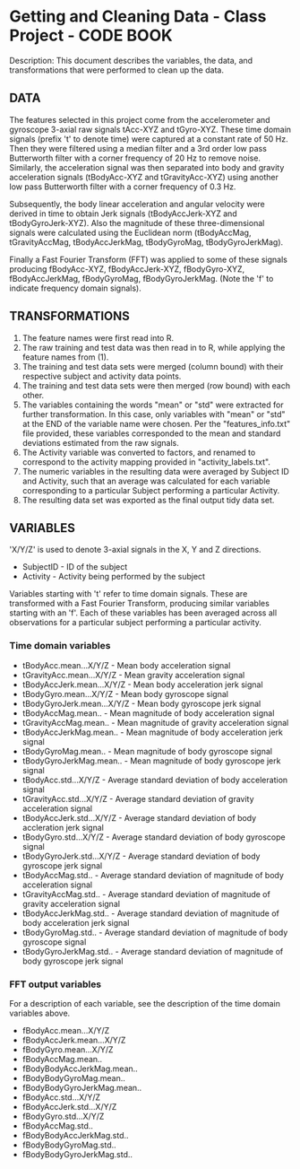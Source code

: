 # Getting and Cleaning Data - Class Project - CODE BOOK
Description: This document describes the variables, the data, and transformations that were performed to clean up the data.

## DATA

The features selected in this project come from the accelerometer and gyroscope 3-axial raw signals tAcc-XYZ and tGyro-XYZ. These time domain signals (prefix 't' to denote time) were captured at a constant rate of 50 Hz. Then they were filtered using a median filter and a 3rd order low pass Butterworth filter with a corner frequency of 20 Hz to remove noise. Similarly, the acceleration signal was then separated into body and gravity acceleration signals (tBodyAcc-XYZ and tGravityAcc-XYZ) using another low pass Butterworth filter with a corner frequency of 0.3 Hz.

Subsequently, the body linear acceleration and angular velocity were derived in time to obtain Jerk signals (tBodyAccJerk-XYZ and tBodyGyroJerk-XYZ). Also the magnitude of these three-dimensional signals were calculated using the Euclidean norm (tBodyAccMag, tGravityAccMag, tBodyAccJerkMag, tBodyGyroMag, tBodyGyroJerkMag).

Finally a Fast Fourier Transform (FFT) was applied to some of these signals producing fBodyAcc-XYZ, fBodyAccJerk-XYZ, fBodyGyro-XYZ, fBodyAccJerkMag, fBodyGyroMag, fBodyGyroJerkMag. (Note the 'f' to indicate frequency domain signals).

## TRANSFORMATIONS

1. The feature names were first read into R.
2. The raw training and test data was then read in to R, while applying the feature names from (1).
3. The training and test data sets were merged (column bound) with their respective subject and activity data points.
4. The training and test data sets were then merged (row bound) with each other.
5. The variables containing the words "mean" or "std" were extracted for further transformation. In this case, only variables with "mean" or "std" at the END of the variable name were chosen. Per the "features_info.txt" file provided, these variables corresponded to the mean and standard deviations estimated from the raw signals.
6. The Activity variable was converted to factors, and renamed to correspond to the activity mapping provided in "activity_labels.txt".
7. The numeric variables in the resulting data were averaged by Subject ID and Activity, such that an average was calculated for each variable corresponding to a particular Subject performing a particular Activity.
8. The resulting data set was exported as the final output tidy data set.

## VARIABLES

'X/Y/Z' is used to denote 3-axial signals in the X, Y and Z directions.

* SubjectID - ID of the subject
* Activity - Activity being performed by the subject

Variables starting with 't' refer to time domain signals. These are transformed with a Fast Fourier Transform, producing similar variables starting with an 'f'. Each of these variables has been averaged across all observations for a particular subject performing a particular activity.

### Time domain variables

* tBodyAcc.mean...X/Y/Z - Mean body acceleration signal
* tGravityAcc.mean...X/Y/Z - Mean gravity acceleration signal
* tBodyAccJerk.mean...X/Y/Z - Mean body acceleration jerk signal
* tBodyGyro.mean...X/Y/Z - Mean body gyroscope signal
* tBodyGyroJerk.mean...X/Y/Z - Mean body gyroscope jerk signal
* tBodyAccMag.mean.. - Mean magnitude of body acceleration signal
* tGravityAccMag.mean.. - Mean magnitude of gravity acceleration signal
* tBodyAccJerkMag.mean.. - Mean magnitude of body acceleration jerk signal
* tBodyGyroMag.mean.. - Mean magnitude of body gyroscope signal
* tBodyGyroJerkMag.mean.. - Mean magnitude of body gyroscope jerk signal
* tBodyAcc.std...X/Y/Z - Average standard deviation of body acceleration signal
* tGravityAcc.std...X/Y/Z - Average standard deviation of gravity acceleration signal
* tBodyAccJerk.std...X/Y/Z - Average standard deviation of body accleration jerk signal
* tBodyGyro.std...X/Y/Z - Average standard deviation of body gyroscope signal
* tBodyGyroJerk.std...X/Y/Z - Average standard deviation of body gyroscope jerk signal
* tBodyAccMag.std.. - Average standard deviation of magnitude of body acceleration signal
* tGravityAccMag.std.. - Average standard deviation of magnitude of gravity acceleration signal
* tBodyAccJerkMag.std.. - Average standard deviation of magnitude of body acceleration jerk signal
* tBodyGyroMag.std.. - Average standard deviation of magnitude of body gyroscope signal
* tBodyGyroJerkMag.std.. - Average standard deviation of magnitude of body gyroscope jerk signal


### FFT output variables
For a description of each variable, see the description of the time domain variables above.

* fBodyAcc.mean...X/Y/Z
* fBodyAccJerk.mean...X/Y/Z
* fBodyGyro.mean...X/Y/Z
* fBodyAccMag.mean..
* fBodyBodyAccJerkMag.mean..
* fBodyBodyGyroMag.mean..
* fBodyBodyGyroJerkMag.mean..
* fBodyAcc.std...X/Y/Z
* fBodyAccJerk.std...X/Y/Z
* fBodyGyro.std...X/Y/Z
* fBodyAccMag.std..
* fBodyBodyAccJerkMag.std..
* fBodyBodyGyroMag.std..
* fBodyBodyGyroJerkMag.std..